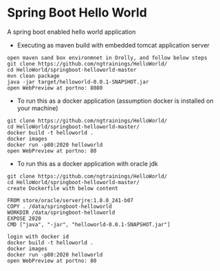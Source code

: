 # Spring Boot Hello World

A spring boot enabled hello world application

- Executing as maven build with embedded tomcat application server
```
open maven sand box environmnet in Orelly, and follow below steps
git clone https://github.com/ngtrainings/HelloWorld/
cd HelloWorld/springboot-helloworld-master
mvn clean package
java -jar target/helloworld-0.0.1-SNAPSHOT.jar
open WebPreview at portno: 8080
```

- To run this as a docker application (assumption docker is installed on your machine)
```
git clone https://github.com/ngtrainings/HelloWorld/
cd HelloWorld/springboot-helloworld-master/
docker build -t helloworld .
docker images
docker run -p80:2020 helloworld
open WebPreview at portno: 80
```

- To run this as a docker application with oracle jdk 
```
git clone https://github.com/ngtrainings/HelloWorld/
cd HelloWorld/springboot-helloworld-master/
create Dockerfile with below content

FROM store/oracle/serverjre:1.8.0_241-b07
COPY . /data/springboot-helloworld
WORKDIR /data/springboot-helloworld
EXPOSE 2020
CMD ["java", "-jar", "helloworld-0.0.1-SNAPSHOT.jar"]

login with docker id
docker build -t helloworld .
docker images
docker run -p80:2020 helloworld
open WebPreview at portno: 80
```


